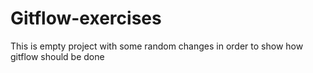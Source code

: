 # Gitflow-exercises
This is empty project with some random changes in order to show how gitflow should be done
